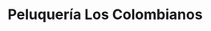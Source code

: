 ---
title: "Peluquería Los Colombianos"
url: /atenas/peluqueria-los-colombianos/
shop: peluquería
---